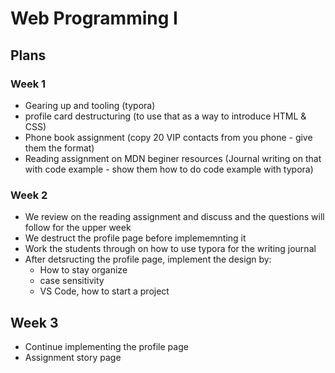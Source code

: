# Web Programming I



## Plans

### Week 1

- Gearing up and tooling (typora)
- profile card destructuring (to use that as a way to introduce HTML & CSS)
- Phone book assignment (copy 20 VIP contacts from you phone - give them the format)
- Reading assignment on MDN beginer resources (Journal writing on that with code example - show them how to do code example with typora)

### Week 2

- We review on the reading assignment and discuss and the questions will follow for the upper week
- We destruct the profile page before implememnting it
- Work the students through on how to use typora for the writing journal
- After detsructing the profile page, implement the design by:
  - How to stay organize
  - case sensitivity
  - VS Code, how to start a project

## Week 3

- Continue implementing the profile page
- Assignment story page

